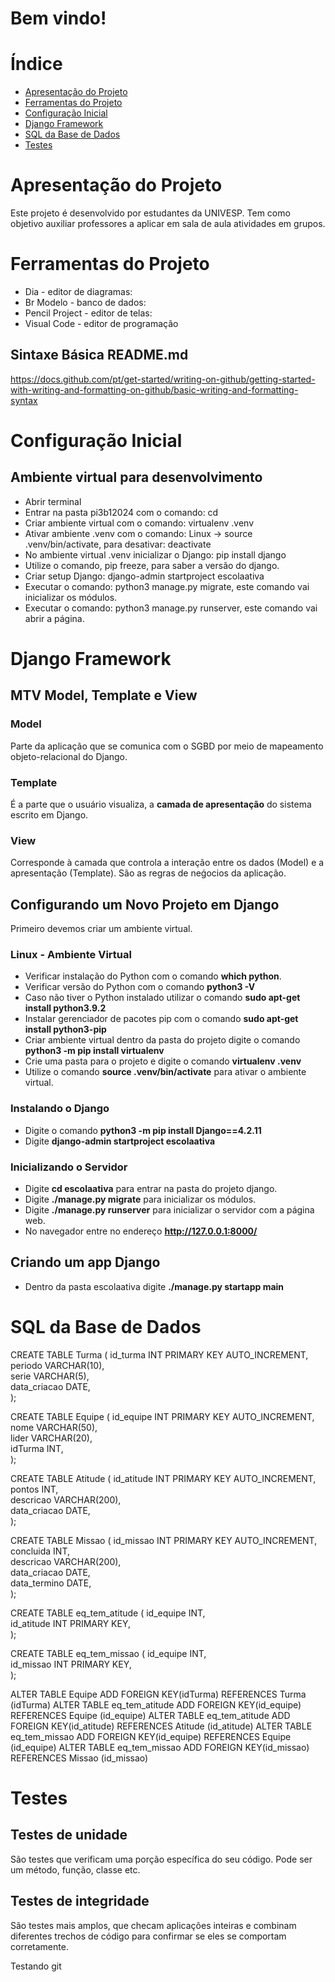 # Bem vindo!

# Índice
* [Apresentação do Projeto](#Apresentação-do-Projeto)
* [Ferramentas do Projeto](#Ferramentas-do-Projeto)
* [Configuração Inicial](#Configuração-Inicial)
* [Django Framework](#Django-Framework)
* [SQL da Base de Dados](#SQL-da-Base-de-Dados)
* [Testes](#Testes)

# Apresentação do Projeto
Este projeto é desenvolvido por estudantes da UNIVESP. Tem como objetivo auxiliar professores a aplicar em sala de aula atividades em grupos.

# Ferramentas do Projeto
* Dia - editor de diagramas:
* Br Modelo - banco de dados:
* Pencil Project - editor de telas:
* Visual Code - editor de programação

## Sintaxe Básica README.md
https://docs.github.com/pt/get-started/writing-on-github/getting-started-with-writing-and-formatting-on-github/basic-writing-and-formatting-syntax

# Configuração Inicial

## Ambiente virtual para desenvolvimento
* Abrir terminal
* Entrar na pasta pi3b12024 com o comando: cd 
* Criar ambiente virtual com o comando: virtualenv .venv
* Ativar ambiente .venv com o comando: Linux -> source .venv/bin/activate, para desativar: deactivate
* No ambiente virtual .venv inicializar o Django: pip install django
* Utilize o comando, pip freeze, para saber a versão do django.
* Criar setup Django: django-admin startproject escolaativa
* Executar o comando: python3 manage.py migrate, este comando vai inicializar os módulos.
* Executar o comando: python3 manage.py runserver, este comando vai abrir a página.

# Django Framework
## MTV Model, Template e View

### Model
Parte da aplicação que se comunica com o SGBD por meio de mapeamento objeto-relacional do Django.

### Template
É a parte que o usuário visualiza, a <b>camada de apresentação</b> do sistema escrito em Django.

### View
Corresponde à camada que controla a interação entre os dados (Model) e a apresentação (Template). São as regras de neǵocios da aplicação.

## Configurando um Novo Projeto em Django
Primeiro devemos criar um ambiente virtual. 

### Linux - Ambiente Virtual
* Verificar instalação do Python com o comando <b>which python</b>.
* Verificar versão do Python com o comando <b>python3 -V</b>
* Caso não tiver o Python instalado utilizar o comando <b>sudo apt-get install python3.9.2</b>
* Instalar gerenciador de pacotes pip com o comando <b>sudo apt-get install python3-pip</b>
* Criar ambiente virtual dentro da pasta do projeto digite o comando <b>python3 -m pip install virtualenv</b>
* Crie uma pasta para o projeto e digite o comando <b>virtualenv .venv</b>
* Utilize o comando <b>source .venv/bin/activate</b> para ativar o ambiente virtual.

### Instalando o Django
* Digite o comando <b>python3 -m pip install Django==4.2.11</b>
* Digite <b>django-admin startproject escolaativa</b>

### Inicializando o Servidor
* Digite <b>cd escolaativa</b> para entrar na pasta do projeto django.
* Digite <b>./manage.py migrate</b> para inicializar os módulos.
* Digite <b>./manage.py runserver</b> para inicializar o servidor com a página web.
* No navegador entre no endereço <b>http://127.0.0.1:8000/</b>

## Criando um app Django
* Dentro da pasta escolaativa digite <b>./manage.py startapp main</b>

# SQL da Base de Dados
CREATE TABLE Turma 
( 
 id_turma INT PRIMARY KEY AUTO_INCREMENT,  
 periodo VARCHAR(10),  
 serie VARCHAR(5),  
 data_criacao DATE,  
); 

CREATE TABLE Equipe 
( 
 id_equipe INT PRIMARY KEY AUTO_INCREMENT,  
 nome VARCHAR(50),  
 lider VARCHAR(20),  
 idTurma INT,  
); 

CREATE TABLE Atitude 
( 
 id_atitude INT PRIMARY KEY AUTO_INCREMENT,  
 pontos INT,  
 descricao VARCHAR(200),  
 data_criacao DATE,  
); 

CREATE TABLE Missao 
( 
 id_missao INT PRIMARY KEY AUTO_INCREMENT,  
 concluida INT,  
 descricao VARCHAR(200),  
 data_criacao DATE,  
 data_termino DATE,  
); 

CREATE TABLE eq_tem_atitude 
( 
 id_equipe INT,  
 id_atitude INT PRIMARY KEY,  
); 

CREATE TABLE eq_tem_missao 
( 
 id_equipe INT,  
 id_missao INT PRIMARY KEY,  
); 

ALTER TABLE Equipe ADD FOREIGN KEY(idTurma) REFERENCES Turma (idTurma)
ALTER TABLE eq_tem_atitude ADD FOREIGN KEY(id_equipe) REFERENCES Equipe (id_equipe)
ALTER TABLE eq_tem_atitude ADD FOREIGN KEY(id_atitude) REFERENCES Atitude (id_atitude)
ALTER TABLE eq_tem_missao ADD FOREIGN KEY(id_equipe) REFERENCES Equipe (id_equipe)
ALTER TABLE eq_tem_missao ADD FOREIGN KEY(id_missao) REFERENCES Missao (id_missao)

# Testes
## Testes de unidade
São testes que verificam uma porção específica do seu código. Pode ser um método, função, classe etc.

## Testes de integridade
São testes mais amplos, que checam aplicações inteiras e combinam diferentes trechos de código para confirmar se eles se comportam corretamente.

Testando git